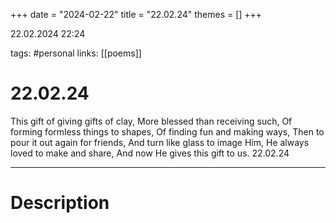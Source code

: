 +++
date = "2024-02-22"
title = "22.02.24"
themes = []
+++

22.02.2024 22:24

tags: #personal
links: [[poems]]

# 22.02.24

This gift of giving gifts of clay,
More blessed than receiving such,
Of forming formless things to shapes,
Of finding fun and making ways,
Then to pour it out again for friends,
And turn like glass to image Him,
He always loved to make and share,
And now He gives this gift to us.
22.02.24

---

# Description

